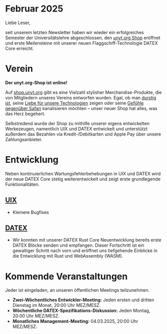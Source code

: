 # Februar 2025

Liebe Leser,

seit unserem letzten Newsletter haben wir wieder ein erfolgreiches Semester der Universitätslehre abgeschlossen,
den [unyt.org Shop](https://shop.unyt.org) eröffnet und erste Meilensteine ​​mit
unserer neuen Flaggschiff-Technologie DATEX Core erreicht.

# Verein

**Der unyt.org-Shop ist online!**

Auf [shop.unyt.org](https://shop.unyt.org) gibt es eine Vielzahl stylisher Merchandise-Produkte, die von Mitgliedern unseres Vereins entworfen wurden. Egal, ob man [durstig ist](https://shop.unyt.org/product/unyt-mug), seine [Liebe für unsere Technologien](https://shop.unyt.org/product/unyt-sweater) zeigen oder seine [Gefühle gegenüber Safari](https://shop.unyt.org/product/safari-homies) kanalisieren möchten – unser neuer Shop hat alles, was das Herz begehert.

Selbstredend wurde der Shop zu mithilfe unserer eigens entwickelten Werkezeugen, namentlich UIX und DATEX entwickelt und unterstützt außerdem das Bezahlen via Kredit-/Debitkarten und Apple Pay über unsere Zahlungsanbieter.

# Entwicklung
Neben kontinuierlichen Wartungsfehlerbehebungen in UIX und DATEX wird der neue DATEX Core stetig weiterentwickelt
und zeigt erste grundlegende Funktionalitäten.

## [UIX](https://github.com/unyt-org/uix/pulls?q=is:closed%20created:JJJJ-MM-01..JJJJ-MM-DD)
* Kleinere Bugfixes

## [DATEX](https://github.com/unyt-org/datex-core-js-legacy/pulls?q=is:closed%20created:JJJJ-MM-01..JJJJ-MM-DD)
* Wir konnten mit unserer DATEX Rust Core Neuentwicklung bereits erste DATEX Blöcke senden und empfangen. Dieser Fortschritt ist ein gewaltiger Schritt nach vorn und eröffnet uns tiefgehende Einblicke in die Entwicklung mit Rust und WebAssembly (WASM).

# Kommende Veranstaltungen

Jeder ist eingeladen, an unseren öffentlichen Meetings teilzunehmen.

* **Zwei-Wöchentliches Entwickler-Meeting:** Jeden ersten und dritten Dienstag im Monat, 20:00 Uhr MEZ/MESZ.
* **Wöchentliche DATEX-Spezifikations-Diskussion:** Jeden Montag, 20:00 Uhr MEZ/MESZ.
* **Monatliches Management-Meeting:** 04.03.2025, 20:00 Uhr MEZ/MESZ.
